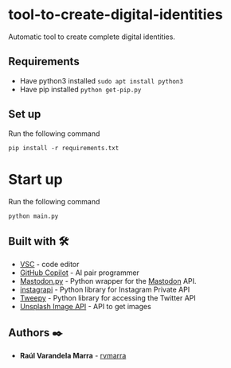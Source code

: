 # tool-to-create-digital-identities
Automatic tool to create complete digital identities.

## Requirements

- Have python3 installed ```sudo apt install python3```
- Have pip installed     ```python get-pip.py```

## Set up

Run the following command

```
pip install -r requirements.txt
```

# Start up

Run the following command

```
python main.py
```


## Built with :hammer_and_wrench:

- [VSC](https://code.visualstudio.com/) - code editor
- [GitHub Copilot](https://github.com/features/copilot) -  AI pair programmer
- [Mastodon.py](https://github.com/halcy/Mastodon.py) - Python wrapper for the [Mastodon](https://github.com/tootsuite/mastodon/) API.
- [instagrapi](https://github.com/adw0rd/instagrapi) - Python library for Instagram Private API
- [Tweepy](https://www.tweepy.org/) - Python library for accessing the Twitter API
- [Unsplash Image API](https://unsplash.com/developers) - API to get images

## Authors :black_nib:


* **Raúl Varandela Marra** -  [rvmarra](https://github.com/rvmarra)

